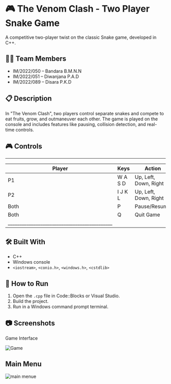 # 🎮 The Venom Clash - Two Player Snake Game

A competitive two-player twist on the classic Snake game, developed in C++.

## 👨‍💻 Team Members
- IM/2022/050 – Bandara B.M.N.N
- IM/2022/051 – Diwanjana P.A.D
- IM/2022/089 – Disara P.K.D


## 📋 Description
In "The Venom Clash", two players control separate snakes and compete to eat fruits, grow, and outmaneuver each other. The game is played on the console and includes features like pausing, collision detection, and real-time controls.

## 🎮 Controls

_______________________________________________
| Player | Keys       | Action                |
|--------|------------|-----------------------|
| P1     | W A S D    | Up, Left, Down, Right |
| P2     | I J K L    | Up, Left, Down, Right |
| Both   | P          | Pause/Resume          |
| Both   | Q          | Quit Game             |
|_____________________________________________|

## 🛠 Built With
- C++
- Windows console
- `<iostream>`, `<conio.h>`, `<windows.h>`, `<cstdlib>`


## 🚀 How to Run
1. Open the `.cpp` file in Code::Blocks or Visual Studio.
2. Build the project.
3. Run in a Windows command prompt terminal.

## 📷 Screenshots ##
Game Interface

![Game](https://github.com/user-attachments/assets/715fa3fc-62a5-4a06-a737-0cda8a72ae64)

## Main Menu ##

![main menue](https://github.com/user-attachments/assets/f5670052-ac0f-4f30-9ff9-74c2f13b48da)
